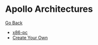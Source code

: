 Apollo Architectures
=====================

[Go Back](..)

* [x86-pc](arch-x86-pc)
* [Create Your Own](Making-A-New-Arch)
